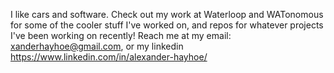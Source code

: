 I like cars and software. Check out my work at Waterloop and WATonomous for some of the cooler stuff I've worked on, and repos for whatever projects I've been working on recently! Reach me at my email: xanderhayhoe@gmail.com, or my linkedin https://www.linkedin.com/in/alexander-hayhoe/ 

<!---
XanderHayhoe/XanderHayhoe is a ✨ special ✨ repository because its `README.md` (this file) appears on your GitHub profile.
You can click the Preview link to take a look at your changes.
--->
